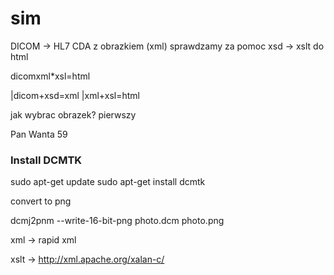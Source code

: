# sim

DICOM -> HL7 CDA z obrazkiem (xml) sprawdzamy za pomoc xsd -> xslt do html

dicomxml*xsl=html

|dicom+xsd=xml
|xml+xsl=html

jak wybrac obrazek?
pierwszy

Pan Wanta 59


### Install DCMTK
sudo apt-get update
sudo apt-get install dcmtk

convert to png

dcmj2pnm --write-16-bit-png photo.dcm photo.png



xml -> rapid xml

xslt -> http://xml.apache.org/xalan-c/